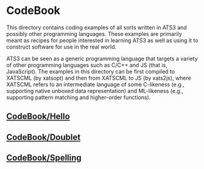 # CodeBook

This directory contains coding examples of all sorts written in
ATS3 and possibly other programming languages. These examples
are primarily meant as recipes for people interested in learning
ATS3 as well as using it to construct software for use in the
real world.

ATS3 can be seen as a generic programming language that targets a
variety of other programming languages such as C/C++ and JS (that is,
JavaScript). The examples in this directory can be first compiled to
XATSCML (by xatsopt) and then from XATSCML to JS (by xats2js), where
XATSCML refers to an intermediate language of some C-likeness (e.g.,
supporting native unboxed data representation) and ML-likeness (e.g.,
supporting pattern matching and higher-order functions).

## [CodeBook/Hello](./Hello)

## [CodeBook/Doublet](./Doublet)

## [CodeBook/Spelling](./Spelling)
